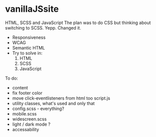 # vanillaJSsite

HTML, SCSS and JavaScript
The plan was to do CSS but thinking about switching to SCSS.
Yepp. Changed it.

- Responsiveness
- WCAG
- Semantic HTML
- Try to solve in:
  1. HTML
  2. SCSS
  3. JavaScript

To do:

- content
- fix footer color
- move click-eventlisteners from html too script.js
- utility classes, what's used and only that
- config.scss - everything?
- mobile.scss
- widescreen.scss
- light / dark mode ?
- accessability
